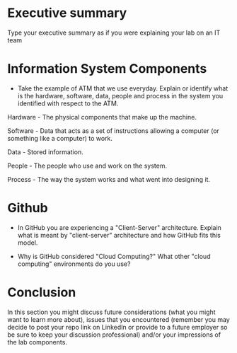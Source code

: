 # Executive summary
Type your executive summary as if you were explaining your lab on an IT team

# Information System Components  

* Take the example of ATM that we use everyday. Explain or identify what is the hardware, software, data, people and process in the system you identified with respect to the ATM.

Hardware - The physical components that make up the machine. 

Software - Data that acts as a set of instructions allowing a computer (or something like a computer) to work.

Data - Stored information.

People - The people who use and work on the system.

Process - The way the system works and what went into designing it.

# Github

* In GitHub you are experiencing a "Client-Server" architecture.  Explain what is meant by "client-server" architecture and how GitHub fits this model. 

* Why is GitHub considered "Cloud Computing?" What other "cloud computing" environments do you use?

# Conclusion
In this section you might discuss future considerations (what you might want to learn more about), issues that you encountered (remember you may decide to post your repo link on LinkedIn or provide to a future employer so be sure to keep your discussion professional) and/or your impressions of the lab components.
